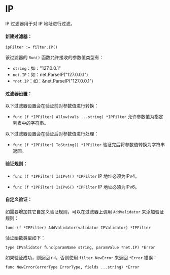 IP
======

IP 过滤器用于对 IP 地址进行过滤。

#### 新建过滤器：

	ipFilter := filter.IP()

该过滤器的 `Run()` 函数允许接收的参数值类型有：

 - `string`：如："127.0.0.1"
 - `net.IP`：如：net.ParseIP("127.0.0.1")
 - `*net.IP`：如：&net.ParseIP("127.0.0.1")

#### 过滤器设置：

以下过滤器设置会在验证前对参数值进行转换：

 - `func (f *IPFilter) Allow(vals ...string) *IPFilter`
   允许参数值为指定列表中的字符串。

以下过滤器设置会在验证后对参数值进行处理：

 - `func (f *IPFilter) ToString() *IPFilter`
   验证完后将参数值转换为字符串返回。

#### 验证规则：

 - `func (f *IPFilter) IsIPv4() *IPFilter`
   IP 地址必须为IPv4。
 
 - `func (f *IPFilter) IsIPv6() *IPFilter`
   IP 地址必须为IPv6。

#### 自定义验证：

如需要增加其它自定义验证规则，可以在过滤器上调用 `AddValidator` 来添加验证规则：

	func (f *IPFilter) AddValidator(validator IPValidator) *IPFilter

验证函数类型如下：

	type IPValidator func(paramName string, paramValue *net.IP) *Error

如果验证成功，则返回 nil，否则使用 `filter.NewError` 来返回 `*Error` 错误：

	func NewError(errorType ErrorType, fields ...string) *Error